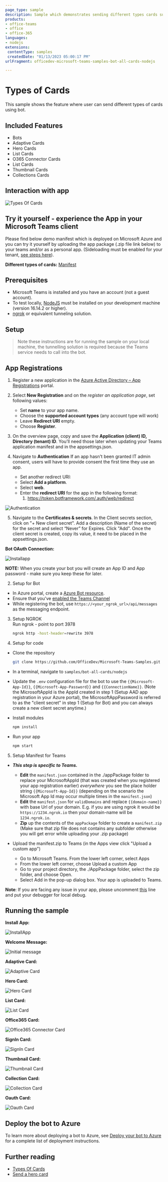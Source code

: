 ```yaml
---
page_type: sample
description: Sample which demonstrates sending different types cards supported in teams using bot.
products:
- office-teams
- office
- office-365
languages:
- nodejs
extensions:
 contentType: samples
 createdDate: "01/13/2023 05:00:17 PM"
urlFragment: officedev-microsoft-teams-samples-bot-all-cards-nodejs

---
```

# Types of Cards

This sample shows the feature where user can send different types of cards using bot.

## Included Features
* Bots
* Adaptive Cards
* Hero Cards
* List Cards
* O365 Connector Cards
* List Cards
* Thumbnail Cards
* Collections Cards

## Interaction with app

![Types Of Cards](Images/TypesOfCards.gif)

## Try it yourself - experience the App in your Microsoft Teams client
Please find below demo manifest which is deployed on Microsoft Azure and you can try it yourself by uploading the app package (.zip file link below) to your teams and/or as a personal app. (Sideloading must be enabled for your tenant, [see steps here](https://docs.microsoft.com/microsoftteams/platform/concepts/build-and-test/prepare-your-o365-tenant#enable-custom-teams-apps-and-turn-on-custom-app-uploading)).

**Different types of cards:** [Manifest](/samples/bot-all-cards/csharp/demo-manifest/bot-all-cards.zip)

## Prerequisites

-  Microsoft Teams is installed and you have an account (not a guest account).
-  To test locally, [NodeJS](https://nodejs.org/en/download/) must be installed on your development machine (version 16.14.2  or higher).
-  [ngrok](https://ngrok.com/) or equivalent tunneling solution.

## Setup

> Note these instructions are for running the sample on your local machine, the tunnelling solution is required because
> the Teams service needs to call into the bot.

## App Registrations

1) Register a new application in the [Azure Active Directory – App Registrations](https://go.microsoft.com/fwlink/?linkid=2083908) portal.
2) Select **New Registration** and on the *register an application page*, set following values:
    * Set **name** to your app name.
    * Choose the **supported account types** (any account type will work)
    * Leave **Redirect URI** empty.
    * Choose **Register**.
3) On the overview page, copy and save the **Application (client) ID, Directory (tenant) ID**. You’ll need those later when updating your Teams application manifest and in the appsettings.json.
4) Navigate to **Authentication**
    If an app hasn't been granted IT admin consent, users will have to provide consent the first time they use an app.
    
    - Set another redirect URI:
    * Select **Add a platform**.
    * Select **web**.
    * Enter the **redirect URI** for the app in the following format: 
      1) https://token.botframework.com/.auth/web/redirect

![Authentication](Images/Authentication.png)
    
5) Navigate to the **Certificates & secrets**. In the Client secrets section, click on "+ New client secret". Add a description (Name of the secret) for the secret and select “Never” for Expires. Click "Add". Once the client secret is created, copy its value, it need to be placed in the appsettings.json.

**Bot OAuth Connection:**

![Installapp](Images/OauthConnection.png)

**NOTE:** When you create your bot you will create an App ID and App password - make sure you keep these for later.

2. Setup for Bot
- In Azure portal, create a [Azure Bot resource](https://docs.microsoft.com/azure/bot-service/bot-builder-authentication?view=azure-bot-service-4.0&tabs=csharp%2Caadv2).
- Ensure that you've [enabled the Teams Channel](https://docs.microsoft.com/azure/bot-service/channel-connect-teams?view=azure-bot-service-4.0)
- While registering the bot, use `https://<your_ngrok_url>/api/messages` as the messaging endpoint.

3. Setup NGROK  
Run ngrok - point to port 3978

    ```bash
    ngrok http -host-header=rewrite 3978
    ```

4. Setup for code
  - Clone the repository

    ```bash
    git clone https://github.com/OfficeDev/Microsoft-Teams-Samples.git
    ```

  - In a terminal, navigate to `samples/bot-all-cards/nodejs`

  - Update the `.env` configuration file for the bot to use the `{{Microsoft-App-Id}}`, `{{Microsoft-App-Password}}` and `{{ConnectionName}}`.  (Note the MicrosoftAppId is the AppId created in step 1 (Setup AAD app registration in your Azure portal), the MicrosoftAppPassword is referred to as the "client secret" in step 1 (Setup for Bot) and you can always create a new client secret anytime.)

  - Install modules

    ```bash
    npm install
    ```

  - Run your app

    ```bash
    npm start
    ```

5. Setup Manifest for Teams
- __*This step is specific to Teams.*__
    - **Edit** the `manifest.json` contained in the ./appPackage folder to replace your MicrosoftAppId (that was created when you registered your app registration earlier) *everywhere* you see the place holder string `{{Microsoft-App-Id}}` (depending on the scenario the Microsoft App Id may occur multiple times in the `manifest.json`)
    - **Edit** the `manifest.json` for `validDomains` and replace `{{domain-name}}` with base Url of your domain. E.g. if you are using ngrok it would be `https://1234.ngrok.io` then your domain-name will be `1234.ngrok.io`.
    - **Zip** up the contents of the `appPackage` folder to create a `manifest.zip` (Make sure that zip file does not contains any subfolder otherwise you will get error while uploading your .zip package)

- Upload the manifest.zip to Teams (in the Apps view click "Upload a custom app")
   - Go to Microsoft Teams. From the lower left corner, select Apps
   - From the lower left corner, choose Upload a custom App
   - Go to your project directory, the ./AppPackage folder, select the zip folder, and choose Open.
   - Select Add in the pop-up dialog box. Your app is uploaded to Teams.
   
**Note**: If you are facing any issue in your app, please uncomment [this](https://github.com/OfficeDev/Microsoft-Teams-Samples/blob/main/samples/bot-all-cards/nodejs/index.js#L32) line and put your debugger for local debug.

## Running the sample

**Install App:**

![InstallApp](Images/1.AddApp.png)

**Welcome Message:**

![Initial message](Images/1.Welcome.png)

**Adaptive Card:**

![Adaptive Card](Images/2.AdaptiveCard.png)

**Hero Card:**

![Hero Card](Images/3.HeroCard.png)

**List Card:**

![List Card](Images/4.ListCard.png)

**Office365 Card:**

![Office365 Connector Card](Images/5.Office365ConnectorCard.png)

**SignIn Card:**

![SignIn Card](Images/6.SignIncard.png)

**Thumbnail Card:**

![Thumbnail Card](Images/7.ThumbnailCard.png)

**Collection Card:**

![Collection Card](Images/8.CollectionCard.png)

**Oauth Card:**

![Oauth Card](Images/9.OathCard.png)

## Deploy the bot to Azure

To learn more about deploying a bot to Azure, see [Deploy your bot to Azure](https://aka.ms/azuredeployment) for a complete list of deployment instructions.

## Further reading
- [Types Of Cards](https://learn.microsoft.com/en-us/microsoftteams/platform/task-modules-and-cards/cards/cards-reference#thumbnail-card)
- [Send a hero card](https://learn.microsoft.com/en-us/azure/bot-service/bot-builder-howto-add-media-attachments?view=azure-bot-service-4.0&tabs=javascript#send-a-hero-card&preserve-view=true)